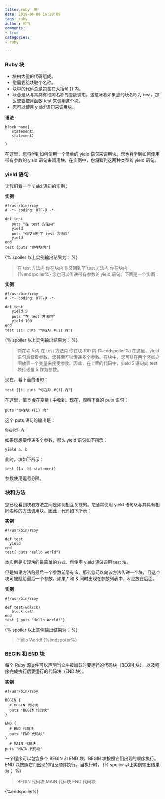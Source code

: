 ```yaml
---
title: ruby  块
date: 2019-09-09 16:29:05
tags: ruby
author: 相飞
comments:
- true
categories:
- ruby

---
```



### Ruby 块

+ 块由大量的代码组成。
+ 您需要给块取个名称。
+ 块中的代码总是包含在大括号 {} 内。
+ 块总是从与其具有相同名称的函数调用。这意味着如果您的块名称为 test，那么您要使用函数 test 来调用这个块。
+ 您可以使用 yield 语句来调用块。

__语法__

```
block_name{
   statement1
   statement2
   ..........
}
```
在这里，您将学到如何使用一个简单的 yield 语句来调用块。您也将学到如何使用带有参数的 yield 语句来调用块。在实例中，您将看到这两种类型的 yield 语句。

### yield 语句
让我们看一个 yield 语句的实例：

__实例__
```
#!/usr/bin/ruby
# -*- coding: UTF-8 -*-
 
def test
   puts "在 test 方法内"
   yield
   puts "你又回到了 test 方法内"
   yield
end
test {puts "你在块内"}
```
{% spoiler 以上实例输出结果为： %}
> 在 test 方法内
你在块内
你又回到了 test 方法内
你在块内
{%endspoiler%}
您也可以传递带有参数的 yield 语句。下面是一个实例：

__实例__

```
#!/usr/bin/ruby
# -*- coding: UTF-8 -*-
 
def test
   yield 5
   puts "在 test 方法内"
   yield 100
end
test {|i| puts "你在块 #{i} 内"}

```

{% spoiler 以上实例输出结果为： %}
> 你在块 5 内
在 test 方法内
你在块 100 内
{%endspoiler%}
在这里，yield 语句后跟着参数。您甚至可以传递多个参数。在块中，您可以在两个竖线之间放置一个变量来接受参数。因此，在上面的代码中，yield 5 语句向 test 块传递值 5 作为参数。

现在，看下面的语句：

```
test {|i| puts "你在块 #{i} 内"}
```

在这里，值 5 会在变量 i 中收到。现在，观察下面的 puts 语句：

```
puts "你在块 #{i} 内"
```

这个 puts 语句的输出是：

`你在块5 内`

如果您想要传递多个参数，那么 yield 语句如下所示：

`yield a, b`

此时，块如下所示：

`test {|a, b| statement}`

参数使用逗号分隔。

### 块和方法
您已经看到块和方法之间是如何相互关联的。您通常使用 yield 语句从与其具有相同名称的方法调用块。因此，代码如下所示：

__实例__

```
#!/usr/bin/ruby
 
def test
  yield
end
test{ puts "Hello world"}
```

本实例是实现块的最简单的方式。您使用 yield 语句调用 test 块。

但是如果方法的最后一个参数前带有 &，那么您可以向该方法传递一个块，且这个块可被赋给最后一个参数。如果 * 和 & 同时出现在参数列表中，& 应放在后面。

__实例__

```
#!/usr/bin/ruby
 
def test(&block)
   block.call
end
test { puts "Hello World!"}
```

{% spoiler 以上实例输出结果为： %}
>Hello World!
{%endspoiler%}
### BEGIN 和 END 块
每个 Ruby 源文件可以声明当文件被加载时要运行的代码块（BEGIN 块），以及程序完成执行后要运行的代码块（END 块）。

__实例__
```
#!/usr/bin/ruby
 
BEGIN { 
  # BEGIN 代码块
  puts "BEGIN 代码块"
} 
 
END { 
  # END 代码块
  puts "END 代码块"
}
  # MAIN 代码块
puts "MAIN 代码块"
```

一个程序可以包含多个 BEGIN 和 END 块。BEGIN 块按照它们出现的顺序执行。END 块按照它们出现的相反顺序执行。当执行时，
{% spoiler 以上实例输出结果为： %}
>BEGIN 代码块
MAIN 代码块
END 代码块

{%endspoiler%}
